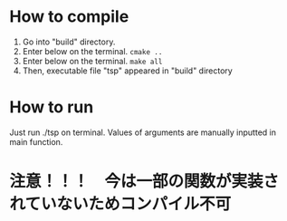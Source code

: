 # How to compile
  1. Go into "build" directory.
  2. Enter below on the terminal.
    ``` cmake .. ```
  3. Enter below on the terminal.
    ``` make all ```
  4. Then, executable file "tsp" appeared in "build" directory

# How to run
  Just run ./tsp on terminal.
  Values of arguments are manually inputted in main function.

# 注意！！！　今は一部の関数が実装されていないためコンパイル不可